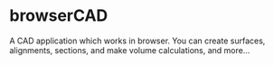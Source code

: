 # browserCAD
A CAD application which works in browser. You can create surfaces, alignments, sections, and make volume calculations, and more...
